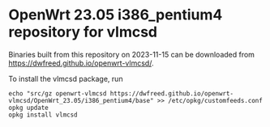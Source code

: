 OpenWrt 23.05 i386_pentium4 repository for vlmcsd
========

Binaries built from this repository on 2023-11-15 can be downloaded from <https://dwfreed.github.io/openwrt-vlmcsd/>.

To install the vlmcsd package, run

```
echo "src/gz openwrt-vlmcsd https://dwfreed.github.io/openwrt-vlmcsd/OpenWrt_23.05/i386_pentium4/base" >> /etc/opkg/customfeeds.conf
opkg update
opkg install vlmcsd
```
